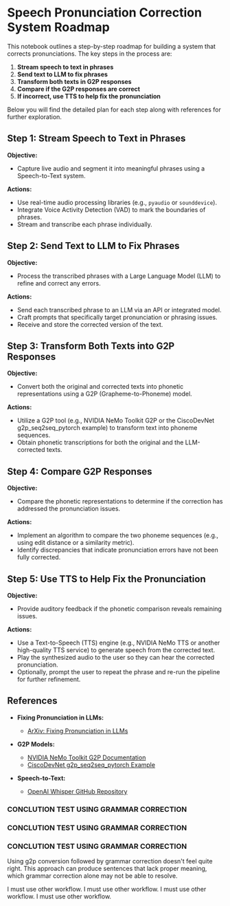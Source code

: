 # Speech Pronunciation Correction System Roadmap

This notebook outlines a step-by-step roadmap for building a system that corrects pronunciations. The key steps in the process are:

1. **Stream speech to text in phrases**
2. **Send text to LLM to fix phrases**
3. **Transform both texts in G2P responses**
4. **Compare if the G2P responses are correct**
5. **If incorrect, use TTS to help fix the pronunciation**

Below you will find the detailed plan for each step along with references for further exploration.
## Step 1: Stream Speech to Text in Phrases

**Objective:**
- Capture live audio and segment it into meaningful phrases using a Speech-to-Text system.

**Actions:**
- Use real-time audio processing libraries (e.g., `pyaudio` or `sounddevice`).
- Integrate Voice Activity Detection (VAD) to mark the boundaries of phrases.
- Stream and transcribe each phrase individually.
## Step 2: Send Text to LLM to Fix Phrases

**Objective:**
- Process the transcribed phrases with a Large Language Model (LLM) to refine and correct any errors.

**Actions:**
- Send each transcribed phrase to an LLM via an API or integrated model.
- Craft prompts that specifically target pronunciation or phrasing issues.
- Receive and store the corrected version of the text.
## Step 3: Transform Both Texts into G2P Responses

**Objective:**
- Convert both the original and corrected texts into phonetic representations using a G2P (Grapheme-to-Phoneme) model.

**Actions:**
- Utilize a G2P tool (e.g., NVIDIA NeMo Toolkit G2P or the CiscoDevNet g2p_seq2seq_pytorch example) to transform text into phoneme sequences.
- Obtain phonetic transcriptions for both the original and the LLM-corrected texts.
## Step 4: Compare G2P Responses

**Objective:**
- Compare the phonetic representations to determine if the correction has addressed the pronunciation issues.

**Actions:**
- Implement an algorithm to compare the two phoneme sequences (e.g., using edit distance or a similarity metric).
- Identify discrepancies that indicate pronunciation errors have not been fully corrected.
## Step 5: Use TTS to Help Fix the Pronunciation

**Objective:**
- Provide auditory feedback if the phonetic comparison reveals remaining issues.

**Actions:**
- Use a Text-to-Speech (TTS) engine (e.g., NVIDIA NeMo TTS or another high-quality TTS service) to generate speech from the corrected text.
- Play the synthesized audio to the user so they can hear the corrected pronunciation.
- Optionally, prompt the user to repeat the phrase and re-run the pipeline for further refinement.
## References

- **Fixing Pronunciation in LLMs:**
  - [ArXiv: Fixing Pronunciation in LLMs](https://arxiv.org/html/2404.02456v1)

- **G2P Models:**
  - [NVIDIA NeMo Toolkit G2P Documentation](https://docs.nvidia.com/nemo-framework/user-guide/latest/nemotoolkit/tts/g2p.html)
  - [CiscoDevNet g2p_seq2seq_pytorch Example](https://github.com/CiscoDevNet/g2p_seq2seq_pytorch)

- **Speech-to-Text:**
  - [OpenAI Whisper GitHub Repository](https://github.com/openai/whisper)


### CONCLUTION TEST USING GRAMMAR CORRECTION
### CONCLUTION TEST USING GRAMMAR CORRECTION
### CONCLUTION TEST USING GRAMMAR CORRECTION
Using g2p conversion followed by grammar correction doesn't feel quite right. This approach can produce sentences that lack proper meaning, which grammar correction alone may not be able to resolve.

I must use other workflow.
I must use other workflow.
I must use other workflow.
I must use other workflow.